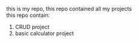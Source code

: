 this is my repo, this repo contained all my projects  
this repo contain:
1. CRUD project
2. basic calculator project
